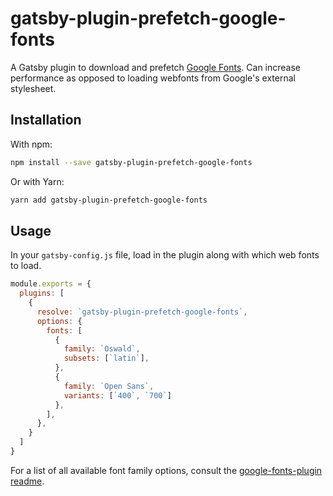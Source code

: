 # gatsby-plugin-prefetch-google-fonts

A Gatsby plugin to download and prefetch [Google Fonts](https://fonts.google.com/). Can increase performance as opposed to loading webfonts from Google's external stylesheet.

## Installation

With npm:

```bash
npm install --save gatsby-plugin-prefetch-google-fonts
```

Or with Yarn:

```bash
yarn add gatsby-plugin-prefetch-google-fonts
```

## Usage

In your `gatsby-config.js` file, load in the plugin along with which web fonts to load.

```javascript
module.exports = {
  plugins: [
    {
      resolve: `gatsby-plugin-prefetch-google-fonts`,
      options: {
        fonts: [
          {
            family: `Oswald`,
            subsets: [`latin`],
          },
          {
            family: `Open Sans`,
            variants: [`400`, `700`]
          },
        ],
      },
    }
  ]
}
```

For a list of all available font family options, consult the [google-fonts-plugin readme](https://github.com/SirPole/google-fonts-plugin).
